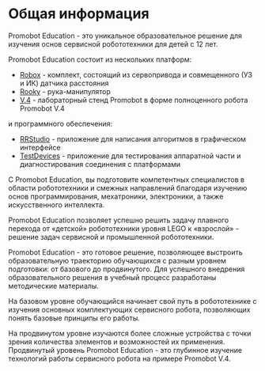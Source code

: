 # Общая информация

Promobot Education - это уникальное образовательное решение для изучения основ сервисной робототехники для детей с 12 лет.

Promobot Education состоит из нескольких платформ:
* [Robox](https://github.com/Promobot-education/Robox) - комплект, состоящий из сервопривода и совмещенного (УЗ и ИК) датчика расстояния
* [Rooky](https://github.com/Promobot-education/Rooky) - рука-манипулятор
* [V.4](https://github.com/Promobot-education/V4) - лабораторный стенд Promobot в форме полноценного робота Promobot V.4

и программного обеспечения:
* [RRStudio](https://github.com/Promobot-education/RRStudio) - приложение для написания алгоритмов в графическом интерфейсе
* [TestDevices](https://github.com/Promobot-education/TestDevices) - приложение для тестирования аппаратной части и диагностирования соединения с платформами

С Promobot Education, вы подготовите компетентных специалистов в области робототехники и смежных направлений благодаря изучению основ программирования, мехатроники, электроники, а также искусственного интеллекта.

Promobot Education позволяет успешно решить задачу плавного перехода от «детской» робототехники уровня LEGO к «взрослой» - решение задач сервисной и промышленной робототехники.

Promobot Education - это готовое решение, позволяющее выстроить образовательную траекторию обучающихся с разным уровнем подготовки: от базового до продвинутого. Для успешного внедрения  образовательного решения в учебный процесс разработаны методические материалы.
  
На базовом уровне обучающийся начинает свой путь в робототехнике с изучения основных комплектующих сервисного робота, позволяющих понять базовые принципы его работы.

На продвинутом уровне изучаются более сложные устройства с точки зрения количества элементов и возможностей их применения. Продвинутый уровень Promobot Education - это глубинное изучение технологий работы сервисного робота на примере Promobot V.4.
